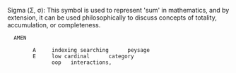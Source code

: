 Sigma (Σ, σ): This symbol is used to represent 'sum' in mathematics, and by extension, it can be used philosophically to discuss concepts of totality, accumulation, or completeness.

      AMEN

            A     indexing searching      peysage
            E     low cardinal      category
                  oop   interactions, 
                        






